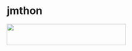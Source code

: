 # jmthon

<p align="left"><a href="https://heroku.com/deploy?template=https://github.com/ooqxz/roz"> <img src="https://img.shields.io/badge/Deploy%20To%20Heroku-purple?style=for-the-badge&logo=heroku" width="320" height="58.45"/></a></p>

